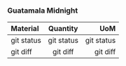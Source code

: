 ### Guatamala Midnight

| Material | Quantity | UoM |
| :---         |     :---:      |          ---: |
| git status   | git status     | git status    |
| git diff     | git diff       | git diff      |
